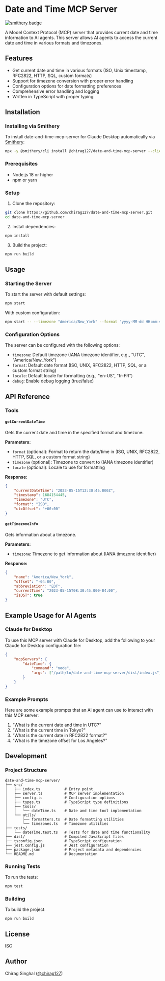 # Date and Time MCP Server

[![smithery badge](https://smithery.ai/badge/@chirag127/date-and-time-mcp-server)](https://smithery.ai/server/@chirag127/date-and-time-mcp-server)

A Model Context Protocol (MCP) server that provides current date and time information to AI agents. This server allows AI agents to access the current date and time in various formats and timezones.

## Features

-   Get current date and time in various formats (ISO, Unix timestamp, RFC2822, HTTP, SQL, custom formats)
-   Support for timezone conversion with proper error handling
-   Configuration options for date formatting preferences
-   Comprehensive error handling and logging
-   Written in TypeScript with proper typing

## Installation

### Installing via Smithery

To install date-and-time-mcp-server for Claude Desktop automatically via [Smithery](https://smithery.ai/server/@chirag127/date-and-time-mcp-server):

```bash
npx -y @smithery/cli install @chirag127/date-and-time-mcp-server --client claude
```

### Prerequisites

-   Node.js 18 or higher
-   npm or yarn

### Setup

1. Clone the repository:

```bash
git clone https://github.com/chirag127/date-and-time-mcp-server.git
cd date-and-time-mcp-server
```

2. Install dependencies:

```bash
npm install
```

3. Build the project:

```bash
npm run build
```

## Usage

### Starting the Server

To start the server with default settings:

```bash
npm start
```

With custom configuration:

```bash
npm start -- --timezone "America/New_York" --format "yyyy-MM-dd HH:mm:ss" --locale "en-US" --debug true
```

### Configuration Options

The server can be configured with the following options:

-   `timezone`: Default timezone (IANA timezone identifier, e.g., "UTC", "America/New_York")
-   `format`: Default date format (ISO, UNIX, RFC2822, HTTP, SQL, or a custom format string)
-   `locale`: Default locale for formatting (e.g., "en-US", "fr-FR")
-   `debug`: Enable debug logging (true/false)

## API Reference

### Tools

#### `getCurrentDateTime`

Gets the current date and time in the specified format and timezone.

**Parameters:**

-   `format` (optional): Format to return the date/time in (ISO, UNIX, RFC2822, HTTP, SQL, or a custom format string)
-   `timezone` (optional): Timezone to convert to (IANA timezone identifier)
-   `locale` (optional): Locale to use for formatting

**Response:**

```json
{
    "currentDateTime": "2023-05-15T12:30:45.000Z",
    "timestamp": 1684154445,
    "timezone": "UTC",
    "format": "ISO",
    "utcOffset": "+00:00"
}
```

#### `getTimezoneInfo`

Gets information about a timezone.

**Parameters:**

-   `timezone`: Timezone to get information about (IANA timezone identifier)

**Response:**

```json
{
    "name": "America/New_York",
    "offset": "-04:00",
    "abbreviation": "EDT",
    "currentTime": "2023-05-15T08:30:45.000-04:00",
    "isDST": true
}
```

## Example Usage for AI Agents

### Claude for Desktop

To use this MCP server with Claude for Desktop, add the following to your Claude for Desktop configuration file:

```json
{
    "mcpServers": {
        "dateTime": {
            "command": "node",
            "args": ["/path/to/date-and-time-mcp-server/dist/index.js"]
        }
    }
}
```

### Example Prompts

Here are some example prompts that an AI agent can use to interact with this MCP server:

1. "What is the current date and time in UTC?"
2. "What is the current time in Tokyo?"
3. "What is the current date in RFC2822 format?"
4. "What is the timezone offset for Los Angeles?"

## Development

### Project Structure

```
date-and-time-mcp-server/
├── src/
│   ├── index.ts           # Entry point
│   ├── server.ts          # MCP server implementation
│   ├── config.ts          # Configuration options
│   ├── types.ts           # TypeScript type definitions
│   ├── tools/
│   │   └── dateTime.ts    # Date and time tool implementation
│   └── utils/
│       ├── formatters.ts  # Date formatting utilities
│       └── timezones.ts   # Timezone utilities
├── tests/
│   └── dateTime.test.ts   # Tests for date and time functionality
├── dist/                  # Compiled JavaScript files
├── tsconfig.json          # TypeScript configuration
├── jest.config.js         # Jest configuration
├── package.json           # Project metadata and dependencies
└── README.md              # Documentation
```

### Running Tests

To run the tests:

```bash
npm test
```

### Building

To build the project:

```bash
npm run build
```

## License

ISC

## Author

Chirag Singhal ([@chirag127](https://github.com/chirag127))

